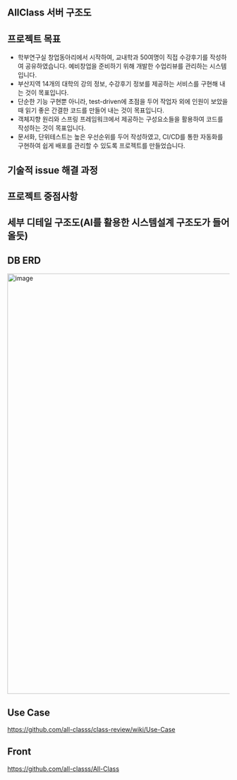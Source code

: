 AllClass 서버 구조도
---


프로젝트 목표
---
- 학부연구실 창업동아리에서 시작하여, 교내학과 50여명이 직접 수강후기를 작성하여 공유하였습니다. 예비창업을 준비하기 위해 개발한 수업리뷰를 관리하는 시스템입니다.
- 부산지역 14개의 대학의 강의 정보, 수강후기 정보를 제공하는 서비스를 구현해 내는 것이 목표입니다.
- 단순한 기능 구현뿐 아니라, test-driven에 초점을 두어 작업자 외에 인원이 보았을때 읽기 좋은 간결한 코드를 만들어 내는 것이 목표입니다.
- 객체지향 원리와 스프링 프레임워크에서 제공하는 구성요소들을 활용하여 코드를 작성하는 것이 목표입니다.
- 문서화, 단위테스트는 높은 우선순위를 두어 작성하였고, CI/CD를 통한 자동화를 구현하여 쉽게 배포를 관리할 수 있도록 프로젝트를 만들었습니다.

기술적 issue 해결 과정
---

프로젝트 중점사항
---

세부 디테일 구조도(AI를 활용한 시스템설계 구조도가 들어올듯)
---

DB ERD
---

<img width="1314" height="951" alt="image" src="https://github.com/user-attachments/assets/55e293df-1197-463d-a38d-1e2e6ab0c655" />

Use Case
---

https://github.com/all-classs/class-review/wiki/Use-Case

Front
---

https://github.com/all-classs/All-Class
